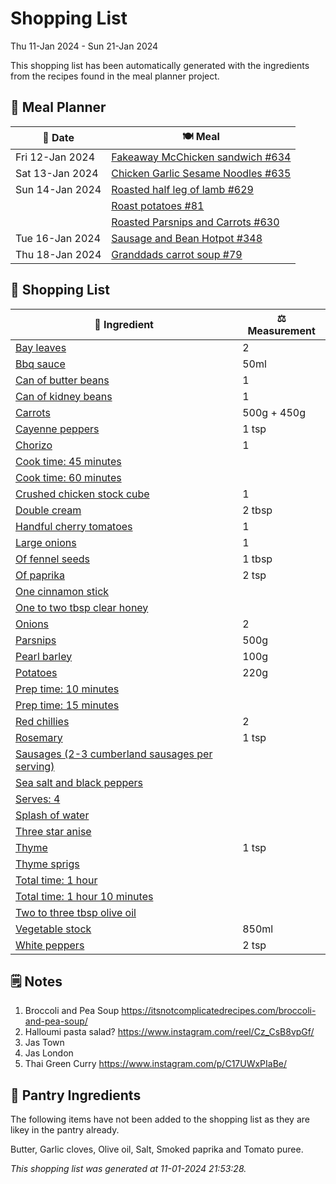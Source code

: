 # Shopping List

Thu 11-Jan 2024 - Sun 21-Jan 2024

This shopping list has been automatically generated with the ingredients from the recipes found in the meal planner project.

## 📅 Meal Planner

|📅 Date| 🍽️ Meal|
|----|----|
|Fri 12-Jan 2024|[Fakeaway McChicken sandwich #634](https://github.com/jcallaghan/The-Cookbook/issues/634)|
|Sat 13-Jan 2024|[Chicken Garlic Sesame Noodles #635](https://github.com/jcallaghan/The-Cookbook/issues/635)|
|Sun 14-Jan 2024|[Roasted half leg of lamb #629](https://github.com/jcallaghan/The-Cookbook/issues/629)|
||[Roast potatoes  #81](https://github.com/jcallaghan/The-Cookbook/issues/81)|
||[Roasted Parsnips and Carrots #630](https://github.com/jcallaghan/The-Cookbook/issues/630)|
|Tue 16-Jan 2024|[Sausage and Bean Hotpot #348](https://github.com/jcallaghan/The-Cookbook/issues/348)|
|Thu 18-Jan 2024|[Granddads carrot soup #79](https://github.com/jcallaghan/The-Cookbook/issues/79)|

## 🛒 Shopping List

| 🍌 Ingredient| ⚖️ Measurement|
|----------|-----------|
|[Bay leaves](https://www.sainsburys.co.uk/gol-ui/SearchResults/Bay%20leaves)|2|
|[Bbq sauce](https://www.sainsburys.co.uk/gol-ui/SearchResults/Bbq%20sauce)|50ml|
|[Can of butter beans](https://www.sainsburys.co.uk/gol-ui/SearchResults/Can%20of%20butter%20beans)|1|
|[Can of kidney beans](https://www.sainsburys.co.uk/gol-ui/SearchResults/Can%20of%20kidney%20beans)|1|
|[Carrots](https://www.sainsburys.co.uk/gol-ui/SearchResults/Carrots)|500g + 450g|
|[Cayenne peppers](https://www.sainsburys.co.uk/gol-ui/SearchResults/Cayenne%20peppers)|1 tsp|
|[Chorizo](https://www.sainsburys.co.uk/gol-ui/SearchResults/Chorizo)|1|
|[Cook time: 45 minutes](https://www.sainsburys.co.uk/gol-ui/SearchResults/Cook%20time:%2045%20minutes)||
|[Cook time: 60 minutes](https://www.sainsburys.co.uk/gol-ui/SearchResults/Cook%20time:%2060%20minutes)||
|[Crushed chicken stock cube](https://www.sainsburys.co.uk/gol-ui/SearchResults/Crushed%20chicken%20stock%20cube)|1|
|[Double cream](https://www.sainsburys.co.uk/gol-ui/SearchResults/Double%20cream)|2 tbsp|
|[Handful cherry tomatoes](https://www.sainsburys.co.uk/gol-ui/SearchResults/Handful%20cherry%20tomatoes)|1|
|[Large onions](https://www.sainsburys.co.uk/gol-ui/SearchResults/Large%20onions)|1|
|[Of fennel seeds](https://www.sainsburys.co.uk/gol-ui/SearchResults/Of%20fennel%20seeds)|1 tbsp|
|[Of paprika](https://www.sainsburys.co.uk/gol-ui/SearchResults/Of%20paprika)|2 tsp|
|[One cinnamon stick](https://www.sainsburys.co.uk/gol-ui/SearchResults/One%20cinnamon%20stick)||
|[One to two tbsp clear honey](https://www.sainsburys.co.uk/gol-ui/SearchResults/One%20to%20two%20tbsp%20clear%20honey)||
|[Onions](https://www.sainsburys.co.uk/gol-ui/SearchResults/Onions)|2|
|[Parsnips](https://www.sainsburys.co.uk/gol-ui/SearchResults/Parsnips)|500g|
|[Pearl barley](https://www.sainsburys.co.uk/gol-ui/SearchResults/Pearl%20barley)|100g|
|[Potatoes](https://www.sainsburys.co.uk/gol-ui/SearchResults/Potatoes)|220g|
|[Prep time: 10 minutes](https://www.sainsburys.co.uk/gol-ui/SearchResults/Prep%20time:%2010%20minutes)||
|[Prep time: 15 minutes](https://www.sainsburys.co.uk/gol-ui/SearchResults/Prep%20time:%2015%20minutes)||
|[Red chillies](https://www.sainsburys.co.uk/gol-ui/SearchResults/Red%20chillies)|2|
|[Rosemary](https://www.sainsburys.co.uk/gol-ui/SearchResults/Rosemary)|1 tsp|
|[Sausages (2-3 cumberland sausages per serving)](https://www.sainsburys.co.uk/gol-ui/SearchResults/Sausages%20(2-3%20cumberland%20sausages%20per%20serving))||
|[Sea salt and black peppers](https://www.sainsburys.co.uk/gol-ui/SearchResults/Sea%20salt%20and%20black%20peppers)||
|[Serves: 4](https://www.sainsburys.co.uk/gol-ui/SearchResults/Serves:%204)||
|[Splash of water](https://www.sainsburys.co.uk/gol-ui/SearchResults/Splash%20of%20water)||
|[Three star anise](https://www.sainsburys.co.uk/gol-ui/SearchResults/Three%20star%20anise)||
|[Thyme](https://www.sainsburys.co.uk/gol-ui/SearchResults/Thyme)|1 tsp|
|[Thyme sprigs](https://www.sainsburys.co.uk/gol-ui/SearchResults/Thyme%20sprigs)||
|[Total time: 1 hour](https://www.sainsburys.co.uk/gol-ui/SearchResults/Total%20time:%201%20hour)||
|[Total time: 1 hour 10 minutes](https://www.sainsburys.co.uk/gol-ui/SearchResults/Total%20time:%201%20hour%2010%20minutes)||
|[Two to three tbsp olive oil](https://www.sainsburys.co.uk/gol-ui/SearchResults/Two%20to%20three%20tbsp%20olive%20oil)||
|[Vegetable stock](https://www.sainsburys.co.uk/gol-ui/SearchResults/Vegetable%20stock)|850ml|
|[White peppers](https://www.sainsburys.co.uk/gol-ui/SearchResults/White%20peppers)|2 tsp|

## 🗒️ Notes

1. Broccoli and Pea Soup https://itsnotcomplicatedrecipes.com/broccoli-and-pea-soup/
1. Halloumi pasta salad? https://www.instagram.com/reel/Cz_CsB8vpGf/
1. Jas Town
1. Jas London
1. Thai Green Curry https://www.instagram.com/p/C17UWxPIaBe/

## 🏪 Pantry Ingredients

The following items have not been added to the shopping list as they are likey in the pantry already.

Butter, Garlic cloves, Olive oil, Salt, Smoked paprika and Tomato puree.


_This shopping list was generated at 11-01-2024 21:53:28._